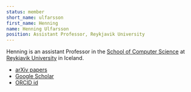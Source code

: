 ```yaml
---
status: member
short_name: ulfarsson
first_name: Henning
name: Henning Ulfarsson
position: Assistant Professor, Reykjavik University
---
```

Henning is an assistant Professor in the [School of Computer Science](https://en.ru.is/scs/)
at [Reykjavik University](https://en.ru.is) in Iceland.

- [arXiv papers](https://arxiv.org/a/ulfarsson_h_1.html)
- [Google Scholar](https://scholar.google.is/citations?user=Sl6fQHcAAAAJ&hl=en)
- [ORCID id](https://orcid.org/0000-0001-6428-7117)